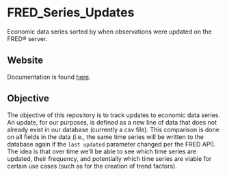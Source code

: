 # FRED_Series_Updates
Economic data series sorted by when observations were updated on the FRED® server.

## Website
Documentation is found [here](https://fred.stlouisfed.org/docs/api/fred/series_updates.html).

## Objective
The objective of this repository is to track updates to economic data series. An update, for our purposes, is defined as a new line of data that does not already exist in our database (currently a csv file). This comparison is done on all fields in the data (i.e., the same time series will be written to the database again if the `last updated` parameter changed per the FRED API). The idea is that over time we'll be able to see which time series are updated, their frequency, and potentially which time series are viable for certain use cases (such as for the creation of trend factors).
